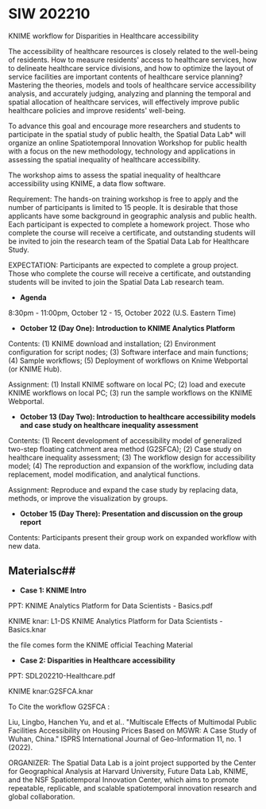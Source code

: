# SIW 202210
KNIME workflow for Disparities in Healthcare accessibility

The accessibility of healthcare resources is closely related to the well-being of residents. How to measure residents' access to healthcare services, how to delineate healthcare service divisions, and how to optimize the layout of service facilities are important contents of healthcare service planning? Mastering the theories, models and tools of healthcare service accessibility analysis, and accurately judging, analyzing and planning the temporal and spatial allocation of healthcare services, will effectively improve public healthcare policies and improve residents' well-being.

To advance this goal and encourage more researchers and students to participate in the spatial study of public health, the Spatial Data Lab* will organize an online Spatiotemporal Innovation Workshop for public health with a focus on the new methodology, technology and applications in assessing the spatial inequality of healthcare accessibility.

The workshop aims to assess the spatial inequality of healthcare accessibility using KNIME, a data flow software.

Requirement: The hands-on training workshop is free to apply and the number of participants is limited to 15 people. It is desirable that those applicants have some background in geographic analysis and public health. Each participant is expected to complete a homework project. Those who complete the course will receive a certificate, and outstanding students will be invited to join the research team of the Spatial Data Lab for Healthcare Study.

EXPECTATION: Participants are expected to complete a group project. Those who complete the course will receive a certificate, and outstanding students will be invited to join the Spatial Data Lab research team.

- **Agenda**

8:30pm - 11:00pm, October 12 - 15, October 2022 (U.S. Eastern Time)

- **October 12 (Day One): Introduction to KNIME Analytics Platform**

Contents: (1) KNIME download and installation; (2) Environment configuration for script nodes; (3) Software interface and main functions; (4) Sample workflows; (5) Deployment of workflows on Knime Webportal (or KNIME Hub).

Assignment: (1) Install KNIME software on local PC; (2) load and execute KNIME workflows on local PC; (3) run the sample workflows on the KNIME Webportal.

- **October 13 (Day Two): Introduction to healthcare accessibility models and case study on healthcare inequality assessment**

Contents: (1) Recent development of accessibility model of generalized two-step floating catchment area method (G2SFCA); (2) Case study on healthcare inequality assessment; (3) The workflow design for accessibility model; (4) The reproduction and expansion of the workflow, including data replacement, model modification, and analytical functions.

Assignment: Reproduce and expand the case study by replacing data, methods, or improve the visualization by groups.

- **October 15 (Day There): Presentation and discussion on the group report**

Contents: Participants present their group work on expanded workflow with new data.

 
## Materialsc##


- **Case 1: KNIME Intro**

PPT: KNIME Analytics Platform for Data Scientists - Basics.pdf

KNIME knar: L1-DS KNIME Analytics Platform for Data Scientists - Basics.knar

the file comes form the KNIME official Teaching Material

- **Case 2: Disparities in Healthcare accessibility**

PPT: SDL202210-Healthcare.pdf

KNIME knar:G2SFCA.knar

To Cite the workflow G2SFCA :

Liu, Lingbo, Hanchen Yu, and et al.. "Multiscale Effects of Multimodal Public Facilities Accessibility on Housing Prices Based on MGWR: A Case Study of Wuhan, China." ISPRS International Journal of Geo-Information 11, no. 1 (2022). 

 

ORGANIZER: The Spatial Data Lab is a joint project supported by the Center for Geographical Analysis at Harvard University, Future Data Lab, KNIME, and the NSF Spatiotemporal Innovation Center, which aims to promote repeatable, replicable, and scalable spatiotemporal innovation research and global collaboration.
